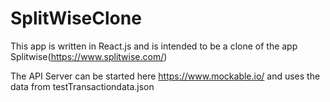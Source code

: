 # SplitWiseClone

This app is written in React.js and is intended to be a clone of the app Splitwise(https://www.splitwise.com/)

The API Server can be started here https://www.mockable.io/ and uses the data from testTransactiondata.json
